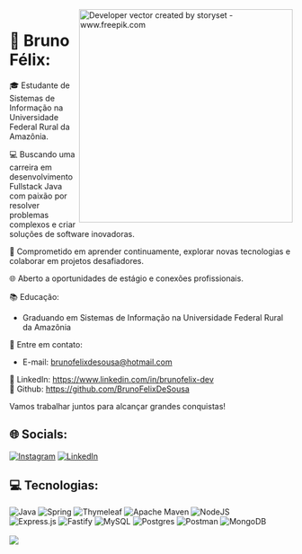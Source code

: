 <img align="right" alt="Developer vector created by storyset - www.freepik.com" height="380" src="https://img.freepik.com/free-vector/programming-concept-illustration_114360-1351.jpg?w=740&t=st=1692239914~exp=1692240514~hmac=ab3fab0d5d17e2cde769d5295f74d9a3cc9a8913998c9c66625bd349b51c2e36">


# 💫 Bruno Félix:
🎓 Estudante de Sistemas de Informação na Universidade Federal Rural da Amazônia.

💻 Buscando uma carreira em desenvolvimento Fullstack Java com paixão por resolver problemas complexos e criar soluções de software inovadoras.

🚀 Comprometido em aprender continuamente, explorar novas tecnologias e colaborar em projetos desafiadores.

🌐 Aberto a oportunidades de estágio e conexões profissionais.

📚 Educação:
 - Graduando em Sistemas de Informação na Universidade Federal Rural da Amazônia

📩 Entre em contato:
 - E-mail: brunofelixdesousa@hotmail.com

🔗 LinkedIn: https://www.linkedin.com/in/brunofelix-dev
<br>
🔗 Github: https://github.com/BrunoFelixDeSousa

Vamos trabalhar juntos para alcançar grandes conquistas!

## 🌐 Socials:
[![Instagram](https://img.shields.io/badge/Instagram-%23E4405F.svg?logo=Instagram&logoColor=white)](https://instagram.com/bruno.felix.si) [![LinkedIn](https://img.shields.io/badge/LinkedIn-%230077B5.svg?logo=linkedin&logoColor=white)](https://linkedin.com/in/brunofelix-dev/) 


## 💻 Tecnologias:
![Java](https://img.shields.io/badge/java-%23ED8B00.svg?style=for-the-badge&logo=java&logoColor=white) 
![Spring](https://img.shields.io/badge/spring-%236DB33F.svg?style=for-the-badge&logo=spring&logoColor=white) 
![Thymeleaf](https://img.shields.io/badge/Thymeleaf-%23005C0F.svg?style=for-the-badge&logo=Thymeleaf&logoColor=white)
![Apache Maven](https://img.shields.io/badge/Apache%20Maven-C71A36?style=for-the-badge&logo=Apache%20Maven&logoColor=white) 
![NodeJS](https://img.shields.io/badge/node.js-6DA55F?style=for-the-badge&logo=node.js&logoColor=white)  
![Express.js](https://img.shields.io/badge/express.js-%23404d59.svg?style=for-the-badge&logo=express&logoColor=%2361DAFB) 
![Fastify](https://img.shields.io/badge/fastify-%23000000.svg?style=for-the-badge&logo=fastify&logoColor=white) 
![MySQL](https://img.shields.io/badge/mysql-%2300f.svg?style=for-the-badge&logo=mysql&logoColor=white) 
![Postgres](https://img.shields.io/badge/postgres-%23316192.svg?style=for-the-badge&logo=postgresql&logoColor=white) 
![Postman](https://img.shields.io/badge/Postman-FF6C37?style=for-the-badge&logo=postman&logoColor=white)
![MongoDB](https://img.shields.io/badge/MongoDB-%234ea94b.svg?style=for-the-badge&logo=mongodb&logoColor=white) 
<br/>
<br/>
![](https://github-readme-stats.vercel.app/api/top-langs/?username=BrunoFelixDeSousa&theme=dark&hide_border=false&include_all_commits=true&count_private=false&layout=compact)

